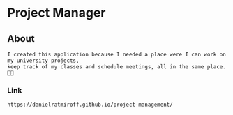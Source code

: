 # Project Manager

## About

```
I created this application because I needed a place were I can work on my university projects,
keep track of my classes and schedule meetings, all in the same place. 🧑‍🏫
```

### Link

```
https://danielratmiroff.github.io/project-management/
```
